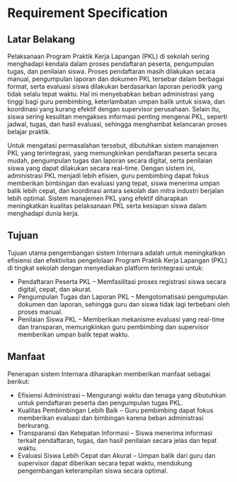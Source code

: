 # Requirement Specification

## Latar Belakang

Pelaksanaan Program Praktik Kerja Lapangan (PKL) di sekolah sering menghadapi kendala dalam proses pendaftaran peserta, pengumpulan tugas, dan penilaian siswa. Proses pendaftaran masih dilakukan secara manual, pengumpulan laporan dan dokumen PKL tersebar dalam berbagai format, serta evaluasi siswa dilakukan berdasarkan laporan periodik yang tidak selalu tepat waktu. Hal ini menyebabkan beban administrasi yang tinggi bagi guru pembimbing, keterlambatan umpan balik untuk siswa, dan koordinasi yang kurang efektif dengan supervisor perusahaan. Selain itu, siswa sering kesulitan mengakses informasi penting mengenai PKL, seperti jadwal, tugas, dan hasil evaluasi, sehingga menghambat kelancaran proses belajar praktik.

Untuk mengatasi permasalahan tersebut, dibutuhkan sistem manajemen PKL yang terintegrasi, yang memungkinkan pendaftaran peserta secara mudah, pengumpulan tugas dan laporan secara digital, serta penilaian siswa yang dapat dilakukan secara real-time. Dengan sistem ini, administrasi PKL menjadi lebih efisien, guru pembimbing dapat fokus memberikan bimbingan dan evaluasi yang tepat, siswa menerima umpan balik lebih cepat, dan koordinasi antara sekolah dan mitra industri berjalan lebih optimal. Sistem manajemen PKL yang efektif diharapkan meningkatkan kualitas pelaksanaan PKL serta kesiapan siswa dalam menghadapi dunia kerja.

## Tujuan

Tujuan utama pengembangan sistem Internara adalah untuk meningkatkan efisiensi dan efektivitas pengelolaan Program Praktik Kerja Lapangan (PKL) di tingkat sekolah dengan menyediakan platform terintegrasi untuk:

* Pendaftaran Peserta PKL – Memfasilitasi proses registrasi siswa secara digital, cepat, dan akurat.
* Pengumpulan Tugas dan Laporan PKL – Mengotomatisasi pengumpulan dokumen dan laporan, sehingga guru dan siswa tidak lagi terbebani oleh proses manual.
* Penilaian Siswa PKL – Memberikan mekanisme evaluasi yang real-time dan transparan, memungkinkan guru pembimbing dan supervisor memberikan umpan balik tepat waktu.

## Manfaat

Penerapan sistem Internara diharapkan memberikan manfaat sebagai berikut:

* Efisiensi Administrasi – Mengurangi waktu dan tenaga yang dibutuhkan untuk pendaftaran peserta dan pengumpulan tugas PKL.
* Kualitas Pembimbingan Lebih Baik – Guru pembimbing dapat fokus memberikan evaluasi dan bimbingan karena beban administrasi berkurang.
* Transparansi dan Ketepatan Informasi – Siswa menerima informasi terkait pendaftaran, tugas, dan hasil penilaian secara jelas dan tepat waktu.
* Evaluasi Siswa Lebih Cepat dan Akurat – Umpan balik dari guru dan supervisor dapat diberikan secara tepat waktu, mendukung pengembangan keterampilan siswa secara optimal.
